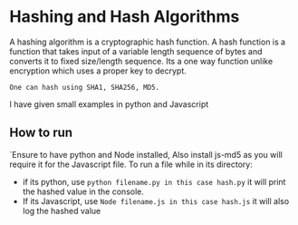 # Hashing and Hash Algorithms

A hashing algorithm is a cryptographic hash function. A hash function is a function that takes input of a variable length sequence of bytes and converts it to fixed size/length sequence. Its a one way function unlike encryption which uses a proper key to decrypt.

`One can hash using SHA1, SHA256, MD5.`

I have given small examples in python and Javascript

## How to run

`Ensure to have python and Node installed, Also install js-md5 as you will require it for the Javascript file. To run a file while in its directory:
- if its python, use `python filename.py in this case hash.py` it will print the hashed value in the console.
- If its Javascript, use `Node filename.js in this case hash.js` it will also log the hashed value
